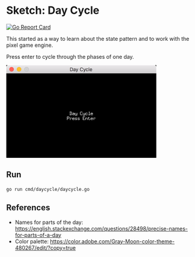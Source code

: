 # Sketch: Day Cycle

[![Go Report Card](https://goreportcard.com/badge/github.com/miketmoore/go-daycycle)](https://goreportcard.com/report/github.com/miketmoore/go-daycycle)

This started as a way to learn about the state pattern and to work with the pixel game engine.

Press enter to cycle through the phases of one day.

<img src="assets/day_cycle_01.png" width="400">

## Run

```
go run cmd/daycycle/daycycle.go
```

## References

* Names for parts of the day: https://english.stackexchange.com/questions/28498/precise-names-for-parts-of-a-day
* Color palette: https://color.adobe.com/Gray-Moon-color-theme-480267/edit/?copy=true
